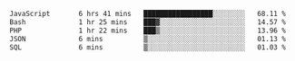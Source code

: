 
<!--START_SECTION:waka-->

```txt
JavaScript       6 hrs 41 mins   █████████████████░░░░░░░░   68.11 %
Bash             1 hr 25 mins    ███▓░░░░░░░░░░░░░░░░░░░░░   14.57 %
PHP              1 hr 22 mins    ███▒░░░░░░░░░░░░░░░░░░░░░   13.96 %
JSON             6 mins          ▒░░░░░░░░░░░░░░░░░░░░░░░░   01.13 %
SQL              6 mins          ▒░░░░░░░░░░░░░░░░░░░░░░░░   01.03 %
```

<!--END_SECTION:waka-->
